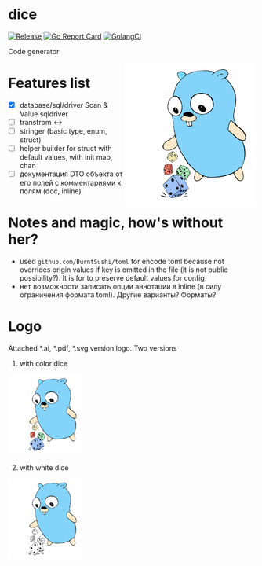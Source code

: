 # dice

[![Release](https://img.shields.io/github/release/gebv/go-dice.svg)](https://github.com/gebv/go-dice/releases/latest)
[![Go Report Card](https://goreportcard.com/badge/github.com/gebv/go-dice)](https://goreportcard.com/report/github.com/gebv/go-dice)
[![GolangCI](https://golangci.com/badges/github.com/golangci/golangci-lint.svg)](https://golangci.com)

Code generator

<img align="right" alt="Dice gopher logo" title="Dice gopher logo" src="./logo/with color dice/go2.svg" width="266">

# Features list

* [x] database/sql/driver Scan & Value sqldriver
* [ ] transfrom <from> <-> <to>
* [ ] stringer (basic type, enum, struct)
* [ ] helper builder for struct with default values, with init map, chan
* [ ] документация DTO объекта от его полей с комментариями к полям (doc, inline)

# Notes and magic, how's without her?

* used `github.com/BurntSushi/toml` for encode toml because not overrides origin values if key is omitted in the file (it is not public possibility?). It is for to preserve default values for config
* нет возможности записать опции аннотации в inline (в силу ограничения формата toml). Другие варианты? Форматы?

# Logo

Attached *.ai, *.pdf, *.svg version logo. Two versions

1. with color dice

<a href=""><img alt="Color dice gopher logo" title="Color dice gopher logo" src="./logo/with color dice/go2.svg" width="150"></a>

2. with white dice

<a href=""><img alt="White dice gopher logo" title="White dice gopher logo" src="./logo/with white dice/go1.svg" width="150"></a>


